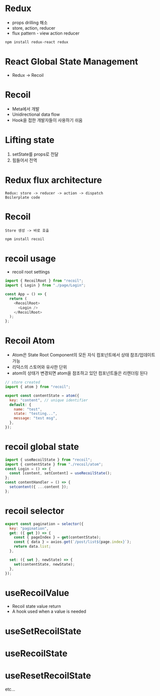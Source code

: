 # Redux

- props drilling 해소
- store, action, reducer
- flux pattern - view action reducer

```sh
npm install redux-react redux
```

# React Global State Management

- Redux -> Recoil

# Recoil

- Meta에서 개발
- Unidirectional data flow
- Hook을 접한 개발자들이 사용하기 쉬움

# Lifting state

1. setState를 props로 전달
2. 힘들어서 전역

# Redux flux architecture

    Redux: store -> reducer -> action -> dispatch
    Boilerplate code

# Recoil

    Store 생성 -> 바로 호출

```sh
npm install recoil
```

# recoil usage

- recoil root settings

```js
import { RecoilRoot } from "recoil";
import { Login } from "./page/Login";

const App = () => {
  return (
    <RecoilRoot>
      <Login />
    </RecoilRoot>
  );
};
```

# Recoil Atom

- Atom은 State Root Component의 모든 자식 컴포넌트에서 상태 참조/업데이트 가능
- 리덕스의 스토어와 유사한 단위
- atom의 상태가 변경되면 atom을 참조하고 있던 컴포넌트들은 리렌더링 된다

```js
// store created
import { atom } from "recoil";

export const contentState = atom({
  key: "content", // unique identifier
  default: {
    name: "test",
    state: "testing...",
    message: "test msg",
  },
});
```

# recoil global state

```js
import { useRecoilState } from "recoil";
import { contentState } from "./recoil/atom";
const Login = () => {
  const [content, setContent] = useRecoilState();
};
const contentHandler = () => {
  setcontent({ ...content });
};
```

# recoil selector

```js
export const pagination = selector({
  key: "pagination",
  get: ({ get }) => {
    const { pageIndex } = get(contentState);
    const { data } = axios.get(`/post/list${page.index}`);
    return data.list;
  },

  set: ({ set }, newState) => {
    set(contentState, newState);
  },
});
```

# useRecoilValue

- Recoil state value return
- A hook used when a value is needed

# useSetRecoilState

# useRecoilState

# useResetRecoilState

etc...
